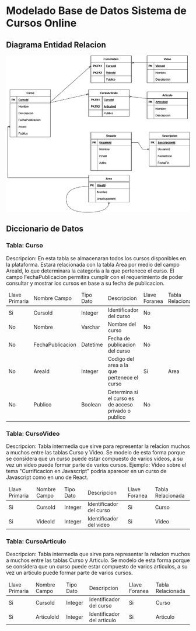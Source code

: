 # Modelado Base de Datos Sistema de Cursos Online

## Diagrama Entidad Relacion

<img src="/01-modelado/images/diagram.png" alt="MarineGEO circle logo"/>

## Diccionario de Datos
### Tabla: Curso
Descripcion: En esta tabla se almacenaran todos los cursos disponibles en la plataforma. Estara relacionada con la tabla Area por medio del campo AreaId, lo que determinara la categoria a la que pertenece el curso. El campo FechaPublicacion permitira cumplir con el requerimiento de poder consultar y mostrar los cursos en base a su fecha de publicacion.

<table>
  <thead>
    <td>Llave Primaria </td>
    <td>Nombre Campo</td>
    <td>Tipo Dato</td>
    <td>Descripcion</td>
    <td>Llave Foranea</td>
    <td>Tabla Relacionada</td>
  </thead>
  <tr>
    <td>Si</td>
    <td>CursoId</td>
    <td>Integer</td>
    <td>Identificador del curso</td>
    <td>No</td>
    <td></td>
  </tr>
  <tr>
    <td>No</td>
    <td>Nombre</td>
    <td>Varchar</td>
    <td>Nombre del curso</td>
    <td>No</td>
    <td></td>
  </tr>
  <tr>
    <td>No</td>
    <td>FechaPublicacion</td>
    <td>Datetime</td>
    <td>Fecha de publicacion del curso</td>
    <td>No</td>
    <td></td>
  </tr>
  <tr>
    <td>No</td>
    <td>AreaId</td>
    <td>Integer</td>
    <td>Codigo del area a la que pertenece el curso</td>
    <td>Si</td>
    <td>Area</td>
  </tr>
    <tr>
    <td>No</td>
    <td>Publico</td>
    <td>Boolean</td>
    <td>Determina si el curso es de acceso privado o publico</td>
    <td>No</td>
    <td></td>
  </tr>
  
</table>

### Tabla: CursoVideo
Descripcion: Tabla intermedia que sirve para representar la relacion muchos a muchos entre las tablas Curso y Video. Se modelo de esta forma porque se considera que un curso puede estar compuesto de varios videos, a su vez un video puede formar parte de varios cursos. Ejemplo: Video sobre el tema "Currificacion en Javascript" podria aparecer en un curso de Javascript como en uno de React.  

<table>
  <thead>
    <td>Llave Primaria</td>
    <td>Nombre Campo</td>
    <td>Tipo Dato</td>
    <td>Descripcion</td>
    <td>Llave Foranea</td>
    <td>Tabla Relacionada</td>
  </thead>
  <tr>
    <td>Si</td>
    <td>CursoId</td>
    <td>Integer</td>
    <td>Identificador del curso</td>
    <td>Si</td>
    <td>Curso</td>
  </tr>
  <tr>
    <td>Si</td>
    <td>VideoId</td>
    <td>Integer</td>
    <td>Identificador del video</td>
    <td>Si</td>
    <td>Video</td>
  </tr>
</table>

### Tabla: CursoArticulo
Descripcion: Tabla intermedia que sirve para representar la relacion muchos a muchos entre las tablas Curso y Articulo. Se modelo de esta forma porque se considera que un curso puede estar compuesto de varios articulos, a su vez un articulo puede formar parte de varios cursos. 
<table>
  <thead>
    <td>Llave Primaria</td>
    <td>Nombre Campo</td>
    <td>Tipo Dato</td>
    <td>Descripcion</td>
    <td>Llave Foranea</td>
    <td>Tabla Relacionada</td>
  </thead>
  <tr>
    <td>Si</td>
    <td>CursoId</td>
    <td>Integer</td>
    <td>Identificador del curso</td>
    <td>Si</td>
    <td>Curso</td>
  </tr>
  <tr>
    <td>Si</td>
    <td>ArticuloId</td>
    <td>Integer</td>
    <td>Identificador del articulo</td>
    <td>Si</td>
    <td>Articulo</td>
  </tr>
</table>

